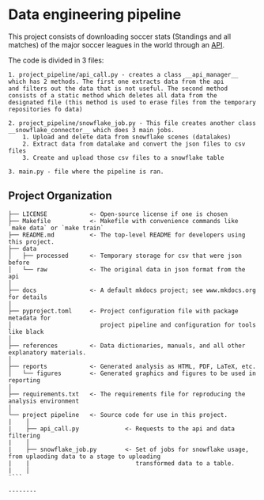 # Data engineering pipeline

This project consists of downloading soccer stats (Standings and all matches) of the major soccer leagues in the world through an [API](https://www.football-data.org).

The code is divided in 3 files:

    1. project_pipeline/api_call.py - creates a class __api_manager__ which has 2 methods. The first one extracts data from the api  
    and filters out the data that is not useful. The second method consists of a static method which deletes all data from the  
    designated file (this method is used to erase files from the temporary repositories fo data) 

    2. project_pipeline/snowflake_job.py - This file creates another class __snowflake_connector__ which does 3 main jobs.
        1. Upload and delete data from snowflake scenes (datalakes)
        2. Extract data from datalake and convert the json files to csv files
        3. Create and upload those csv files to a snowflake table

    3. main.py - file where the pipeline is ran.

## Project Organization

```
├── LICENSE            <- Open-source license if one is chosen
├── Makefile           <- Makefile with convenience commands like `make data` or `make train`
├── README.md          <- The top-level README for developers using this project.
├── data
│   ├── processed      <- Temporary storage for csv that were json before
│   └── raw            <- The original data in json format from the api
│
├── docs               <- A default mkdocs project; see www.mkdocs.org for details
│
├── pyproject.toml     <- Project configuration file with package metadata for 
│                         project pipeline and configuration for tools like black
│
├── references         <- Data dictionaries, manuals, and all other explanatory materials.
│
├── reports            <- Generated analysis as HTML, PDF, LaTeX, etc.
│   └── figures        <- Generated graphics and figures to be used in reporting
│
├── requirements.txt   <- The requirements file for reproducing the analysis environment
│
└── project pipeline   <- Source code for use in this project.
|    │
|    ├── api_call.py             <- Requests to the api and data filtering
|    │
|    ├── snowflake_job.py        <- Set of jobs for snowflake usage, from uplaoding data to a stage to uploading
|    |                              transformed data to a table.
|    │
¨```

--------

